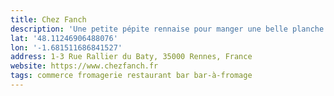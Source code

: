 ```yaml
---
title: Chez Fanch
description: 'Une petite pépite rennaise pour manger une belle planche de bar-à-fromages de qualité !'
lat: '48.11246906488076'
lon: '-1.681511686841527'
address: 1-3 Rue Rallier du Baty, 35000 Rennes, France
website: https://www.chezfanch.fr
tags: commerce fromagerie restaurant bar bar-à-fromage
---
```

